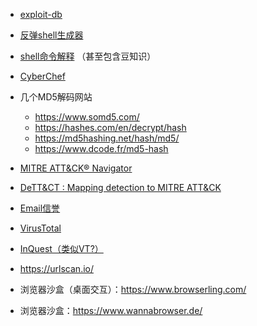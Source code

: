 - [exploit-db](https://www.exploit-db.com/)
- [反弹shell生成器](https://www.revshells.com/)
- [shell命令解释](https://explainshell.com/) （甚至包含豆知识）
- [CyberChef](https://gchq.github.io/CyberChef/)
- 几个MD5解码网站
    - <https://www.somd5.com/>
    - <https://hashes.com/en/decrypt/hash>
    - <https://md5hashing.net/hash/md5/>
    - <https://www.dcode.fr/md5-hash>

- [MITRE ATT&CK® Navigator](https://mitre-attack.github.io/attack-navigator/)
- [DeTT&CT : Mapping detection to MITRE ATT&CK](https://blog.nviso.eu/2022/03/09/dettct-mapping-detection-to-mitre-attck/)
- [Email信誉](https://emailrep.io/)
- [VirusTotal](https://www.virustotal.com/gui/home/search)
- [InQuest（类似VT?）](https://labs.inquest.net/)
- <https://urlscan.io/>
- 浏览器沙盒（桌面交互）：<https://www.browserling.com/>
- 浏览器沙盒：<https://www.wannabrowser.de/>